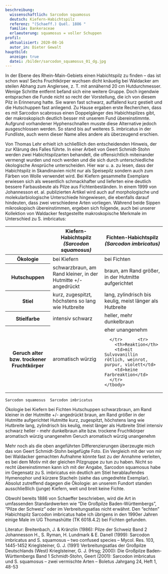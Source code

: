 ```yaml
---
beschreibung:
  wissenschaftlich: Sarcodon squamosus
  deutsch: Kiefern-Habichtspilz
  referenz: "(Schaeff.) Quél. 1886 "
  familie: Bankeraceae
  erlaeuterung: squamosus = voller Schuppen
profil:
  aktualisiert: 2020-08-16
  autor_in: Dieter Gewalt
hauptbild:
  anzeige: true
  datei: /bilder/sarcodon_squamosus_01_dg.jpg
---
```

In der Ebene des Rhein-Main-Gebiets einen Habichtspilz zu finden – das ist schon was! Sechs Fruchtkörper wuchsen dicht knäuelig bei Waldacker am steilen Abhang zum Anglersee, z. T. mit annähernd 20 cm Hutdurchmesser. Wenige Schritte entfernt befand sich eine weitere Gruppe. Doch irgendwie entsprachen die Funde nicht so recht der Vorstellung, die ich von diesem Pilz in Erinnerung hatte. Sie waren fast schwarz, auffallend kurz gestielt und die Hutschuppen fast anliegend. Zu Hause ergaben erste Recherchen, dass es mit Sarcodon scabrosus einen Doppelgänger des Habichtspilzes gibt, der makroskopisch deutlich besser mit unserem Fund übereinstimmte. Aufgrund vorhandener Hyphenschnallen musste diese Alternative jedoch ausgeschlossen werden. So stand bis auf weiteres S. imbricatus in der Fundliste, auch wenn dieser Name alles andere als überzeugend erschien.

Von Thomas Lehr erhielt ich schließlich den entscheidenden Hinweis, der zur Klärung des Falles führte. In einer Arbeit von Geert Schmidt-Stohn werden zwei Habichtspilzarten behandelt, die offensichtlich miteinander vermengt wurden und noch werden und die sich durch unterschiedliche ökologische Ansprüche unterscheiden. Hier war u. a. zu lesen, dass der Habichtspilz in Skandinavien nicht nur als Speisepilz sondern auch zum Färben von Wolle verwendet wird. Bei Kiefern gesammelte Exemplare erwiesen sich als wesentlich schmackhafter und lieferten eine deutlich bessere Farbausbeute als Pilze aus Fichtenbeständen. In einem 1999 von Johannesson et. al. publizierten Artikel wird auch auf morphologische und molekularbiologische Unterschiede hingewiesen, die ebenfalls darauf hindeuten, dass zwei verschiedene Arten vorliegen. Während beide Sippen mikroskopisch übereinstimmen, ergeben sich folgende, auch bei unserer Kollektion von Waldacker festgestellte makroskopische Merkmale im Unterschied zu S. imbricatus:

<div class="table-responsive">
  <table class="table">
    <thead>
      <tr>
        <th> </th> 
        <th>Kiefern-Habichtspilz<br /><i>(Sarcodon squamosus)</i></th>
        <th>Fichten-Habichtspilz<br /><i>(Sarcodon imbricatus)</i></th>
      </tr>
    </thead>
    <tbody>
      <tr>
        <th>Ökologie </th>
        <td>bei Kiefern</td>
        <td>bei Fichten</td>
      </tr>
      <tr>
        <th>Hutschuppen</th>
        <td>schwarzbraun, am Rand kleiner, in der Hutmitte +/- angedrückt</td>
        <td>braun, am Rand größer, in der Hutmitte aufgerichtet</td>
      </tr> 
      <tr>
        <th>Stiel</th>
        <td>kurz, zugespitzt, höchstens so lang wie Hutbreite</td>
        <td>lang, zylindrisch bis keulig, meist länger als Hutbreite</td>
      </tr>
      <tr>
        <th>Stielfarbe</th>
        <td>intensiv schwarz</td>
        <td>heller, mehr dunkelbraun</td>
      </tr>
      <tr>
        <th>Geruch alter bzw. trockener Fruchtkörper</th>
        <td>aromatisch würzig</td>
        <td>eher unangenehm
      
      </tr>      <tr>
        <th>Reaktion</th>
        <td>mit Sulvovanillin rötlich, weinrot, purpur, violett</td>
        <td>keine Farbreaktion</td>
      </tr>
    </tbody>
  </table>
</div>
		
		
	Sarcodon squamosus	Sarcodon imbricatus
Ökologie	bei Kiefern	bei Fichten
Hutschuppen	schwarzbraun, am Rand kleiner 
in der Hutmitte +/- angedrückt	braun, am Rand größer 
in der Hutmitte aufgerichtet
Hutmitte	kurz, zugespitzt, höchstens 
lang wie Hutbreite	lang, zylindrisch bis keulig,
meist länger als Hutbreite
Stiel	intensiv schwarz	heller - mehr dunkelbraun
alte bzw. trockene
Fruchtkörper	aromatisch würzig	unangenehm
Geruch	aromatisch würzig	unangenehm

Mehr noch als die oben angeführten Differenzierungen überzeugte mich das von Geert Schmidt-Stohn beigefügte Foto. Ein Vergleich mit der von mir bei Waldacker gemachten Aufnahme könnte fast zu der Annahme verleiten, es bei dem Motiv mit der gleichen Pilzgruppe zu tun zu haben. Nicht so recht übereinstimmen kann ich mit der Angabe, Sarcodon squamosus habe im Gegensatz zu S. imbricatus ein deutlich am Stiel herablaufendes Hymenophor und kürzere Stacheln (siehe das umgedrehte Exemplar). Absolut zutreffend dagegen die Ökologie: an unserem Fundort standen ausschließlich (junge) Kiefern, weit und breit keine Fichte.

Obwohl bereits 1886 von Schaeffer beschrieben, wird die Art in umfassenden Standardwerken wie “Die Großpilze Baden-Württembergs”, “Pilze der Schweiz” oder im Verbreitungsatlas nicht erwähnt. Den “echten” Habichtspilz Sarcodon imbricatus habe ich übrigens in den 1990er Jahren einige Male im UG Thomashütte (TK 6018.4.2) bei Fichten gefunden.

Literatur:
Breitenbach, J. & Kränzlin (1986): Pilze der Schweiz Band 2
Johannesson H., S. Ryman, H. Lundmark & E. Danell (1999): Sarcodon imbricatus and S. squamosus – two confused species – Mycol. Res. 103, 1445-1452
Krieglsteiner, G. J. (1991) Verbreitungsatlas der Großpilze Deutschlands (West)
Krieglsteiner, G. J. (Hrsg; 2000): Die Großpilze Baden-Württembergs Band 1
Schmidt-Stohn, Geert (2001): Sarcodon imbricatus und S. squamosus – zwei vermischte Arten – Boletus Jahrgang 24, Heft 1, 48-53
 

